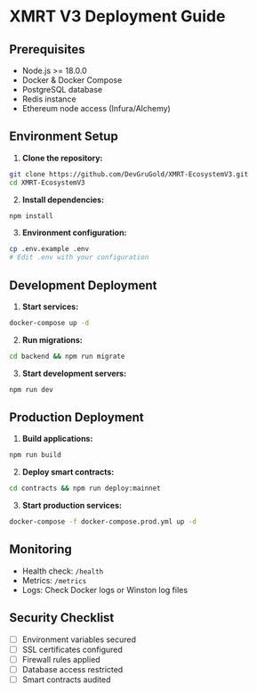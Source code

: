 # XMRT V3 Deployment Guide

## Prerequisites
- Node.js >= 18.0.0
- Docker & Docker Compose
- PostgreSQL database
- Redis instance
- Ethereum node access (Infura/Alchemy)

## Environment Setup

1. **Clone the repository:**
```bash
git clone https://github.com/DevGruGold/XMRT-EcosystemV3.git
cd XMRT-EcosystemV3
```

2. **Install dependencies:**
```bash
npm install
```

3. **Environment configuration:**
```bash
cp .env.example .env
# Edit .env with your configuration
```

## Development Deployment

1. **Start services:**
```bash
docker-compose up -d
```

2. **Run migrations:**
```bash
cd backend && npm run migrate
```

3. **Start development servers:**
```bash
npm run dev
```

## Production Deployment

1. **Build applications:**
```bash
npm run build
```

2. **Deploy smart contracts:**
```bash
cd contracts && npm run deploy:mainnet
```

3. **Start production services:**
```bash
docker-compose -f docker-compose.prod.yml up -d
```

## Monitoring
- Health check: `/health`
- Metrics: `/metrics`
- Logs: Check Docker logs or Winston log files

## Security Checklist
- [ ] Environment variables secured
- [ ] SSL certificates configured
- [ ] Firewall rules applied
- [ ] Database access restricted
- [ ] Smart contracts audited
